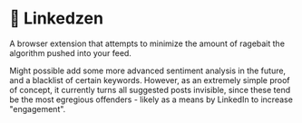 # 🌼 Linkedzen

A browser extension that attempts to minimize the amount of ragebait the algorithm pushed into your feed.

Might possible add some more advanced sentiment analysis in the future, and a blacklist of certain keywords. However, as an extremely simple proof of concept, it currently turns all suggested posts invisible, since these tend be the most egregious offenders - likely as a means by LinkedIn to increase "engagement".
